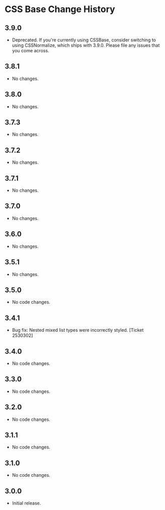CSS Base Change History
=======================

3.9.0
-----

* Deprecated. If you're currently using CSSBase, consider switching to using CSSNormalize, which ships with 3.9.0. Please file any issues that you come across.  

3.8.1
-----

* No changes.

3.8.0
-----

* No changes.

3.7.3
-----

* No changes.

3.7.2
-----

* No changes.

3.7.1
-----

* No changes.

3.7.0
-----

* No changes.

3.6.0
-----

  * No changes.

3.5.1
-----

  * No changes.

3.5.0
-----

  * No code changes.


3.4.1
-----

  * Bug fix: Nested mixed list types were incorrectly styled. [Ticket 2530302]


3.4.0
-----

  * No code changes.


3.3.0
-----

  * No code changes.


3.2.0
-----

  * No code changes.


3.1.1
-----

  * No code changes.


3.1.0
-----

  * No code changes.


3.0.0
-----

  * Initial release.
